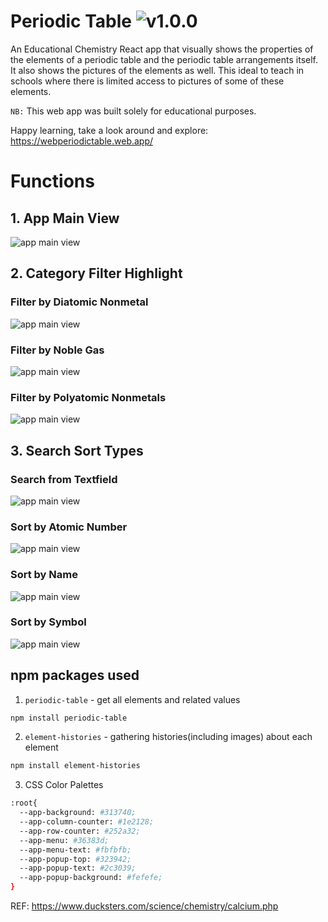 # Periodic Table ![v1.0.0](https://camo.githubusercontent.com/9179c0dbb432a2a9c01f7cc755cc47c23d505a1a64ff24e3beb5a0341ccad2d9/68747470733a2f2f696d672e736869656c64732e696f2f62616467652f6e706d2d76312e302e302d626c75652e737667)

An Educational Chemistry React app that visually shows the properties of the elements of a periodic table and the periodic table arrangements itself. It also shows the pictures of the elements as well. This ideal to teach in schools where there is limited access to pictures of some of these elements.


`NB:` This web app was built solely for educational purposes.

Happy learning, take a look around and explore:
https://webperiodictable.web.app/

# Functions
## 1. App Main View
![app main view](screenshots/app-view.png)

## 2. Category Filter Highlight
### Filter by Diatomic Nonmetal
![app main view](screenshots/category-highlight-a.png)
### Filter by Noble Gas
![app main view](screenshots/category-highlight-b.png)
### Filter by Polyatomic Nonmetals
![app main view](screenshots/category-highlight-c.png)

## 3. Search Sort Types
### Search from Textfield
![app main view](screenshots/search-abilities.png)
### Sort by Atomic Number
![app main view](screenshots/sort-by-atomic-number.png)
### Sort by Name
![app main view](screenshots/sort-by-name.png)
### Sort by Symbol
![app main view](screenshots/sort-by-symbol.png)

## npm packages used
1. `periodic-table` - get all elements and related values
```sh
npm install periodic-table
```

2. `element-histories` - gathering histories(including images) about each element
```sh
npm install element-histories
```

3. CSS Color Palettes
```sh
:root{
  --app-background: #313740;
  --app-column-counter: #1e2128;
  --app-row-counter: #252a32;
  --app-menu: #36383d;
  --app-menu-text: #fbfbfb;
  --app-popup-top: #323942;
  --app-popup-text: #2c3039;
  --app-popup-background: #fefefe;
}
```
REF: https://www.ducksters.com/science/chemistry/calcium.php